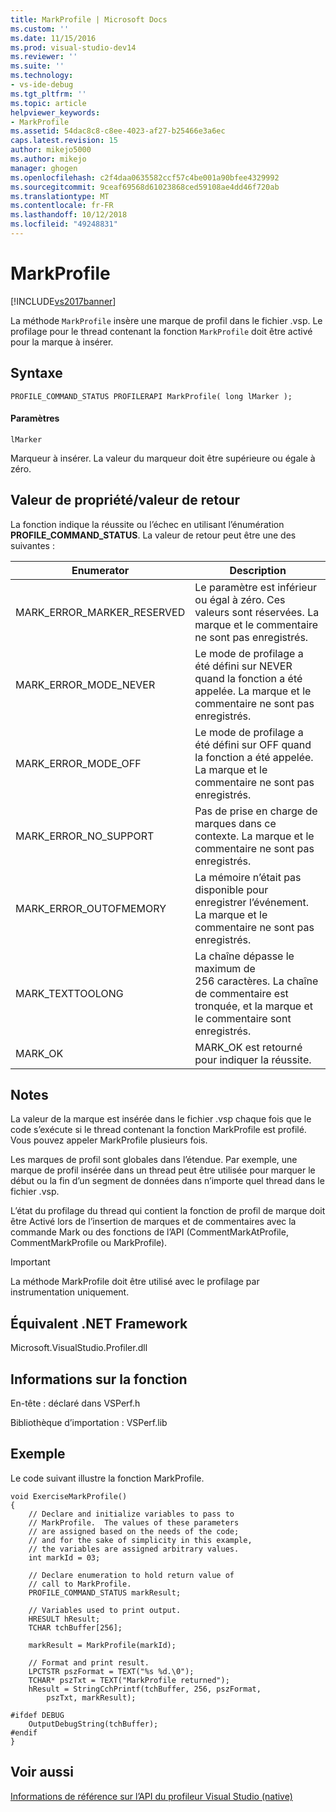```yaml
---
title: MarkProfile | Microsoft Docs
ms.custom: ''
ms.date: 11/15/2016
ms.prod: visual-studio-dev14
ms.reviewer: ''
ms.suite: ''
ms.technology:
- vs-ide-debug
ms.tgt_pltfrm: ''
ms.topic: article
helpviewer_keywords:
- MarkProfile
ms.assetid: 54dac8c8-c8ee-4023-af27-b25466e3a6ec
caps.latest.revision: 15
author: mikejo5000
ms.author: mikejo
manager: ghogen
ms.openlocfilehash: c2f4daa0635582ccf57c4be001a90bfee4329992
ms.sourcegitcommit: 9ceaf69568d61023868ced59108ae4dd46f720ab
ms.translationtype: MT
ms.contentlocale: fr-FR
ms.lasthandoff: 10/12/2018
ms.locfileid: "49248831"
---
```

# <a name="markprofile"></a>MarkProfile
[!INCLUDE[vs2017banner](../includes/vs2017banner.md)]

La méthode `MarkProfile` insère une marque de profil dans le fichier .vsp. Le profilage pour le thread contenant la fonction `MarkProfile` doit être activé pour la marque à insérer.  
  
## <a name="syntax"></a>Syntaxe  
  
```  
PROFILE_COMMAND_STATUS PROFILERAPI MarkProfile( long lMarker );  
```  
  
#### <a name="parameters"></a>Paramètres  
 `lMarker`  
  
 Marqueur à insérer. La valeur du marqueur doit être supérieure ou égale à zéro.  
  
## <a name="property-valuereturn-value"></a>Valeur de propriété/valeur de retour  
 La fonction indique la réussite ou l’échec en utilisant l’énumération **PROFILE_COMMAND_STATUS**. La valeur de retour peut être une des suivantes :  
  
|Enumerator|Description|  
|----------------|-----------------|  
|MARK_ERROR_MARKER_RESERVED|Le paramètre est inférieur ou égal à zéro. Ces valeurs sont réservées. La marque et le commentaire ne sont pas enregistrés.|  
|MARK_ERROR_MODE_NEVER|Le mode de profilage a été défini sur NEVER quand la fonction a été appelée. La marque et le commentaire ne sont pas enregistrés.|  
|MARK_ERROR_MODE_OFF|Le mode de profilage a été défini sur OFF quand la fonction a été appelée. La marque et le commentaire ne sont pas enregistrés.|  
|MARK_ERROR_NO_SUPPORT|Pas de prise en charge de marques dans ce contexte. La marque et le commentaire ne sont pas enregistrés.|  
|MARK_ERROR_OUTOFMEMORY|La mémoire n’était pas disponible pour enregistrer l’événement. La marque et le commentaire ne sont pas enregistrés.|  
|MARK_TEXTTOOLONG|La chaîne dépasse le maximum de 256 caractères. La chaîne de commentaire est tronquée, et la marque et le commentaire sont enregistrés.|  
|MARK_OK|MARK_OK est retourné pour indiquer la réussite.|  
  
## <a name="remarks"></a>Notes  
 La valeur de la marque est insérée dans le fichier .vsp chaque fois que le code s’exécute si le thread contenant la fonction MarkProfile est profilé. Vous pouvez appeler MarkProfile plusieurs fois.  
  
 Les marques de profil sont globales dans l’étendue. Par exemple, une marque de profil insérée dans un thread peut être utilisée pour marquer le début ou la fin d’un segment de données dans n’importe quel thread dans le fichier .vsp.  
  
 L’état du profilage du thread qui contient la fonction de profil de marque doit être Activé lors de l’insertion de marques et de commentaires avec la commande Mark ou des fonctions de l’API (CommentMarkAtProfile, CommentMarkProfile ou MarkProfile).  
  
> [!IMPORTANT]
>  La méthode MarkProfile doit être utilisé avec le profilage par instrumentation uniquement.  
  
## <a name="net-framework-equivalent"></a>Équivalent .NET Framework  
 Microsoft.VisualStudio.Profiler.dll  
  
## <a name="function-information"></a>Informations sur la fonction  
 En-tête : déclaré dans VSPerf.h  
  
 Bibliothèque d’importation : VSPerf.lib  
  
## <a name="example"></a>Exemple  
 Le code suivant illustre la fonction MarkProfile.  
  
```  
void ExerciseMarkProfile()  
{  
    // Declare and initialize variables to pass to   
    // MarkProfile.  The values of these parameters   
    // are assigned based on the needs of the code;  
    // and for the sake of simplicity in this example,   
    // the variables are assigned arbitrary values.  
    int markId = 03;  
  
    // Declare enumeration to hold return value of   
    // call to MarkProfile.  
    PROFILE_COMMAND_STATUS markResult;  
  
    // Variables used to print output.  
    HRESULT hResult;  
    TCHAR tchBuffer[256];  
  
    markResult = MarkProfile(markId);  
  
    // Format and print result.  
    LPCTSTR pszFormat = TEXT("%s %d.\0");  
    TCHAR* pszTxt = TEXT("MarkProfile returned");  
    hResult = StringCchPrintf(tchBuffer, 256, pszFormat,   
        pszTxt, markResult);  
  
#ifdef DEBUG  
    OutputDebugString(tchBuffer);  
#endif  
}  
```  
  
## <a name="see-also"></a>Voir aussi  
 [Informations de référence sur l’API du profileur Visual Studio (native)](../profiling/visual-studio-profiler-api-reference-native.md)



